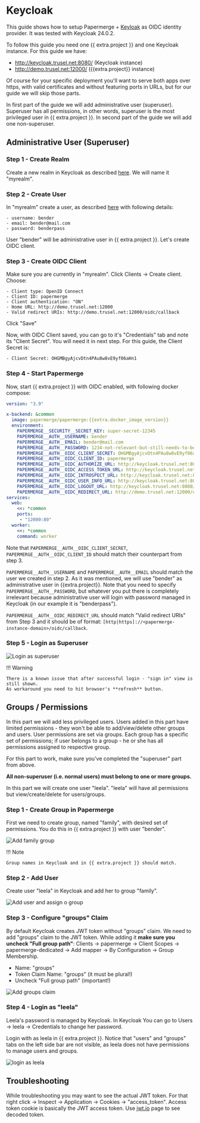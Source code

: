 # Keycloak

This guide shows how to setup Papermerge + [Keyloak](https://keycloak.org) as
OIDC identity provider. It was tested with Keycloak 24.0.2.

To follow this guide you need one {{ extra.project }} and one Keycloak instance.
For this guide we have:

- http://keycloak.trusel.net:8080/ (Keycloak instance)
- http://demo.trusel.net:12000/  ({{extra.project}} instance)

Of course for your specific deployment you'll want to serve both apps over
https, with valid certificates and without featuring ports in URLs, but for
our guide we will skip those parts.

In first part of the guide we will add administrative user
(superuser). Superuser has all permissions, in other words, superuser is the
most privileged user in {{ extra.project }}. In second part of the guide we
will add one non-superuser.

## Administrative User (Superuser)

### Step 1 - Create Realm

Create a new realm in Keycloak as described [here](https://www.keycloak.org/getting-started/getting-started-docker#_create_a_realm). We will name it "myrealm".


### Step 2 - Create User

In "myrealm" create a user, as described [here](https://www.keycloak.org/getting-started/getting-started-docker#_create_a_user) with following details:

    - username: bender
    - email: bender@mail.com
    - password: benderpass

User "bender" will be administrative user in {{ extra.project }}.
Let's create OIDC client.

### Step 3 - Create OIDC Client

Make sure you are currently in "myrealm".
Click Clients -> Create client.
Choose:

    - Client type: OpenID Connect
    - Client ID: papermerge
    - Client authentication: "ON"
    - Home URL: http://demo.trusel.net:12000
    - Valid redirect URIs: http://demo.trusel.net:12000/oidc/callback

Click "Save"

Now, with OIDC Client saved, you can go to it's "Credentials" tab and
note its "Client Secret". You will need it in next step.
For this guide, the Client Secret is:

    - Client Secret: OHGMBgyAjcvDtn4PAu8w8vE9yf06aHn1


### Step 4 - Start Papermerge

Now, start {{ extra.project }} with OIDC enabled, with following docker compose:

```yaml
version: "3.9"

x-backend: &common
  image: papermerge/papermerge:{{extra.docker_image_version}}
  environment:
    PAPERMERGE__SECURITY__SECRET_KEY: super-secret-12345
    PAPERMERGE__AUTH__USERNAME: bender
    PAPERMERGE__AUTH__EMAIL: bender@mail.com
    PAPERMERGE__AUTH__PASSWORD: 1234-not-relevant-but-still-needs-to-be-here
    PAPERMERGE__AUTH__OIDC_CLIENT_SECRET: OHGMBgyAjcvDtn4PAu8w8vE9yf06aHn1
    PAPERMERGE__AUTH__OIDC_CLIENT_ID: papermerge
    PAPERMERGE__AUTH__OIDC_AUTHORIZE_URL: http://keycloak.trusel.net:8080/realms/myrealm/protocol/openid-connect/auth
    PAPERMERGE__AUTH__OIDC_ACCESS_TOKEN_URL: http://keycloak.trusel.net:8080/realms/myrealm/protocol/openid-connect/token
    PAPERMERGE__AUTH__OIDC_INTROSPECT_URL: http://keycloak.trusel.net:8080/realms/myrealm/protocol/openid-connect/token/introspect
    PAPERMERGE__AUTH__OIDC_USER_INFO_URL: http://keycloak.trusel.net:8080/realms/myrealm/protocol/openid-connect/userinfo
    PAPERMERGE__AUTH__OIDC_LOGOUT_URL: http://keycloak.trusel.net:8080/realms/myrealm/protocol/openid-connect/logout
    PAPERMERGE__AUTH__OIDC_REDIRECT_URL: http://demo.trusel.net:12000/oidc/callback
services:
  web:
    <<: *common
    ports:
     - "12000:80"
  worker:
    <<: *common
    command: worker
```

Note that `PAPERMERGE__AUTH__OIDC_CLIENT_SECRET`, `PAPERMERGE__AUTH__OIDC_CLIENT_ID` should match
their counterpart from step 3.

`PAPERMERGE__AUTH__USERNAME` and `PAPERMERGE__AUTH__EMAIL` should match the user we created in step 2. As it was
mentioned, we will use "bender" as administrative user in {{extra.project}}.
Note that you need to specify `PAPERMERGE__AUTH__PASSWORD`, but whatever you put there is completely irrelevant
because administrative user will login with password managed in Keycloak (in our example it is "benderpass").

`PAPERMERGE__AUTH__OIDC_REDIRECT_URL` should match "Valid redirect URIs" from Step 3 and it should be of
format: `[http|https]://<papermerge-instance-domain>/oidc/callback`.


### Step 5 - Login as Superuser

![Login as superuser](../../img/auth/oidc/login-as-bender.gif)

!!! Warning

    There is a known issue that after successful login - "sign in" view is still shown.
    As workaround you need to hit browser's **refresh** button.


## Groups / Permissions

In this part we will add less privileged users. Users added in this part have
limited permissions - they won't be able to add/view/delete other groups and
users. User permissions are set via groups. Each group has a specific set of
permissions; if user belongs to a group - he or she has all permissions
assigned to respective group.

For this part to work, make sure you've completed the "superuser" part from above.

**All non-superuser (i.e. normal users) must belong to one or more groups.**

In this part we will create one user "leela". "leela" will have all permissions
but view/create/delete for users/groups.


### Step 1 - Create Group in Papermerge

First we need to create group, named "family", with desired set of
permissions. You do this in {{ extra.project }} with user "bender".

![Add family group](../../img/auth/oidc/add-family-group.gif)


!!! Note

    Group names in Keycloak and in {{ extra.project }} should match.


### Step 2 - Add User

Create user "leela" in Keycloak and add her to group "family".

![Add user and assign o group](../../img/auth/oidc/add-user-and-group-in-keycloak.gif)


### Step 3 - Configure "groups" Claim


By default Keycloak creates JWT token without "groups" claim.
We need to add "groups" claim to the JWT token. While adding it **make sure you uncheck "Full group path"**:
Clients -> papermerge -> Client Scopes -> papermerge-dedicated -> Add mapper -> By Configuration
-> Group Membership.

- Name: "groups"
- Token Claim Name: "groups"  (it must be plural!)
- Uncheck "Full group path"  (important!)

![Add groups claim](../../img/auth/oidc/add-groups-claim.gif)

### Step 4 - Login as "leela"

Leela's password is managed by Keycloak. In Keycloak You can go to Users -> leela -> Credentials
to change her password.

Login with as leela in {{ extra.project }}. Notice that "users" and "groups" tabs on the left side bar are
not visible, as leela does not have permissions to manage users and groups.

![login as leela](../../img/auth/oidc/leela.gif)

## Troubleshooting

While troubleshooting you may want to see the actual JWT token. For that right
click -> Inspect -> Application -> Cookies
-> "access_token". Access token cookie is basically the JWT access token. Use
    [jwt.io](https://jwt.io) page to see decoded token.
